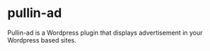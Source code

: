 # pullin-ad
Pullin-ad is a Wordpress plugin that displays advertisement in your Wordpress based sites.

